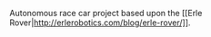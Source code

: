 Autonomous race car project based upon the [[Erle Rover|http://erlerobotics.com/blog/erle-rover/]].
